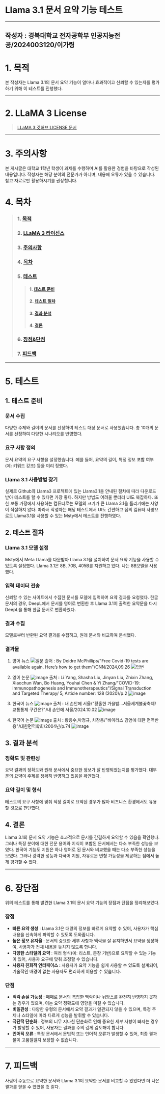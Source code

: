 <a name = "title"></a>
# Llama 3.1 문서 요약 기능 테스트
---
<a name = "author"></a>
작성자 : 경북대학교 전자공학부 인공지능전공/2024003120/이가령
---

<a name = "purpose"></a>
# 1. 목적

본 작성자는 Llama 3.1의 문서 요약 기능이 얼마나 효과적이고 신뢰할 수 있는지를 평가하기 위해 이 테스트를 진행했다.

---
<a name = "license"></a>
# 2. LLaMA 3 License
>[LLaMA 3 깃허브 LICENSE 문서](https://github.com/meta-llama/llama3/blob/main/LICENSE)

---

<a name = "caution"></a>
# 3. 주의사항
본 게시글은 대학교 1학년 학생이 과제를 수행하며 AI를 활용한 경험을 바탕으로 작성된 내용입니다. 작성자는 해당 분야의 전문가가 아니며, 내용에 오류가 있을 수 있습니다. 참고 자료로만 활용하시기를 권장합니다.

<a name = "chapter"></a>
# 4. 목차
>### 1. <a href = "#purpose">목적</a>
>### 2. <a href = "#license">LLaMA 3 라이선스</a>
>### 3. <a href = "#caution">주의사항</a>
>### 4. <a href = "#chapter">목차</a>
>### 5. <a href = "#test">테스트</a>
>>#### 1. <a href = "#preparation">테스트 준비</a>
>>#### 2. <a href = "#procedure">테스트 절차</a>
>>#### 3. <a href = "#analyze">결과 분석</a>
>>#### 4. <a href = "#result">결론</a>
>### 6. <a href = "#pros_and_cons">장점&단점</a>
>### 7. <a href = "#feedback">피드백</a>

---
<a name = "test"></a>
# 5. 테스트
<a name = "preparation"></a>
## 1. 테스트 준비

### 문서 수집
다양한 주제와 길이의 문서를 선정하여 테스트 대상 문서로 사용했습니다. 총 10개의 문서를 선정하여 다양한 시나리오를 반영했다.

### 요구 사항 정의
문서 요약의 요구 사항을 설정했습니다. 예를 들어, 요약의 길이, 특정 정보 포함 여부(예: 키워드 강조) 등을 미리 정했다.

### Llama 3.1 사용방법 찾기
실제로 Github의 Llama3 프로젝트에 있는 Llama3.1을 안내된 절차에 따라 다운로드 받아 테스트를 할 수 있다면 가장 좋다. 하지만 방법도 어려울 뿐더러 UI도 복잡하다. 또한 보통 가정에서 사용하는 컴퓨터로는 모델의 크기가 큰 Llama 3.1을 돌리기에는 사양이 적절하지 않다. 따라서 작성자는 해당 테스트에서 UI도 간편하고 집의 컴퓨터 사양으로도 Llama3.1을 사용할 수 있는 Msty에서 테스트를 진행하였다.

<a name = "procedure"></a>
## 2. 테스트 절차

### Llama 3.1 모델 설정
Msty에서 Meta Llama를 다운받아 Llama 3.1을 설치하여 문서 요약 기능을 사용할 수 있도록 설정했다. Llama 3.1은 8B, 70B, 405B를 지원하고 있다. 나는 8B모델을 사용했다.

### 입력 데이터 전송
신뢰할 수 있는 사이트에서 수집한 문서를 모델에 입력하여 요약 결과를 요청했다. 한글 문서의 경우, DeepL에서 문서를 영어로 변환한 후 Llama 3.1이 출력한 요약문을 다시 DeepL을 통해 한글 문서로 변환하였다.

### 결과 수집
모델로부터 반환된 요약 결과를 수집하고, 원래 문서와 비교하여 분석했다.

### 결과물

1. 영어 뉴스
![질문](https://github.com/user-attachments/assets/c0cad542-742e-43d3-b5c2-55e738f9dde3)
출처 : By Deidre McPhillips/"Free Covid-19 tests are available again. Here’s how to get them"/CNN/2024,09.26
![답변](https://github.com/user-attachments/assets/338f6d64-bee0-4752-a2f6-37714db7e585)

2. 영어 논문
![image](https://github.com/user-attachments/assets/dfab6cf8-76b7-45e8-8e49-b978eebc51c9)
출처 : Li Yang, Shasha Liu, Jinyan Liu, Zhixin Zhang, Xiaochun Wan, Bo Huang, Youhai Chen & Yi Zhang/"COVID-19: immunopathogenesis and Immunotherapeutics"/Signal Transduction and Targeted Therapy/ 5, Article number: 128 (2020)/p.2
![image](https://github.com/user-attachments/assets/841e07ef-2d39-47c3-b940-286aae0e0774)

3. 한국어 뉴스
![image](https://github.com/user-attachments/assets/40b472e5-bff9-4882-ae05-01fb940870f7)
출처 : 내 손안에 서울/"황홀한 가을밤…서울세계불꽃축제! 교통통제 구간은?"/내 손안에 서울/2024.10.02
![image](https://github.com/user-attachments/assets/fd358620-f029-4c17-886d-5e8e988dda9f)

4. 한국어 논문
![image](https://github.com/user-attachments/assets/8c386679-c24c-47db-b003-42c036201f48)
출처 : 황응수,박정규, 차창용/"바이러스 감염에 대한 면역반응"/대한면역학회/2004년/p.74
![image](https://github.com/user-attachments/assets/40579734-a9db-4e49-91ef-b7c92ff62637)

<a name = "analyze"></a>
## 3. 결과 분석

### 정확도 및 관련성
요약 결과의 정확도와 원래 문서에서 중요한 정보가 잘 반영되었는지를 평가했다. 대부분의 요약이 주제를 정확히 반영하고 있음을 확인했다.

### 요약 길이 및 형식
테스트의 요구 사항에 맞춰 적정 길이로 요약된 경우가 많아 비즈니스 환경에서도 유용할 것으로 판단했다.

<a name = "result"></a>
## 4. 결론

Llama 3.1의 문서 요약 기능은 효과적으로 문서를 간결하게 요약할 수 있음을 확인했다. 그러나 특정 분야에 대한 전문 용어와 지식이 포함된 문서에서는 다소 부족한 성능을 보였다. 한국어 기능도 지원은 하나 영어로 된 문서와 비교했을 때는 다소 부족한 성능을 보였다. 그러나 강력한 성능과 다국어 지원, 자유로운 변형 가능성을 제공하는 점에서 높게 평가할 수 있다.

---

<a name = "pros_and_cons"></a>
# 6. 장단점
 위의 테스트를 통해 발견한 Llama 3.1의 문서 요약 기능의 장점과 단점을 정리해보았다.
### 장점
+	**빠른 요약 생성** : Llama 3.1은 대량의 정보를 빠르게 요약할 수 있어, 사용자가 핵심 내용을 신속하게 파악할 수 있도록 도와줍니다.
+	**높은 정보 유지율** : 문서의 중요한 세부 사항과 맥락을 잘 유지하면서 요약을 생성하여, 사용자가 전체 내용을 놓치지 않도록 합니다.
+	**다양한 스타일의 요약** : 여러 형식(예: 리스트, 문장 기반)으로 요약할 수 있는 기능이 있어, 사용자 요구에 맞춰 조정할 수 있습니다.
+	**사용자 친화적 인터페이스** : 사용자가 요약 기능을 쉽게 사용할 수 있도록 설계되어, 기술적인 배경이 없는 사용자도 편리하게 이용할 수 있습니다.

### 단점
+	**맥락 손실 가능성** : 때때로 문서의 복잡한 맥락이나 뉘앙스를 완전히 반영하지 못하는 경우가 있으며, 이는 요약 정확도에 영향을 미칠 수 있습니다.
+	**비일관성** : 다양한 유형의 문서에서 요약 결과가 일관되지 않을 수 있으며, 특정 주제나 스타일에 따라 다르게 성능을 발휘할 수 있습니다.
+	**극단적 단순화** : 정보의 너무 지나친 단순화로 인해 중요한 세부 사항이 빠지는 경우가 발생할 수 있어, 사용자는 결과를 주의 깊게 검토해야 합니다.
+	**언어적 오류** : 특정 문서에서 문법적 또는 언어적 오류가 발생할 수 있어, 최종 결과물이 고품질일지 보장할 수 없습니다.

---
<a name = "feedback"></a>
# 7. 피드백
사람이 수동으로 요약한 문서와 Llama 3.1이 요약한 문서를 비교할 수 있었다면 더 나은 결과를 얻을 수 있었을 것 같다.
